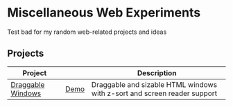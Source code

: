 # Miscellaneous Web Experiments

Test bad for my random web-related projects and ideas


## Projects

| Project                                          |                                                                      | Description                                                                  |
|--------------------------------------------------|----------------------------------------------------------------------|------------------------------------------------------------------------------|
| [Draggable Windows](draggable-windows/readme.md) | [Demo](https://warriordog.github.io/misc-web-experiments/index.html) | Draggable and sizable HTML windows with z-sort and screen reader support     |
